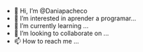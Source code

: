 - 👋 Hi, I’m @Daniapacheco 
- 👀 I’m interested in aprender a programar...
- 🌱 I’m currently learning ...
- 💞️ I’m looking to collaborate on ...
- 📫 How to reach me ...

<!---
Daniapacheco/Daniapacheco is a ✨ special ✨ repository because its `README.md` (this file) appears on your GitHub profile.
You can click the Preview link to take a look at your changes.
--->
